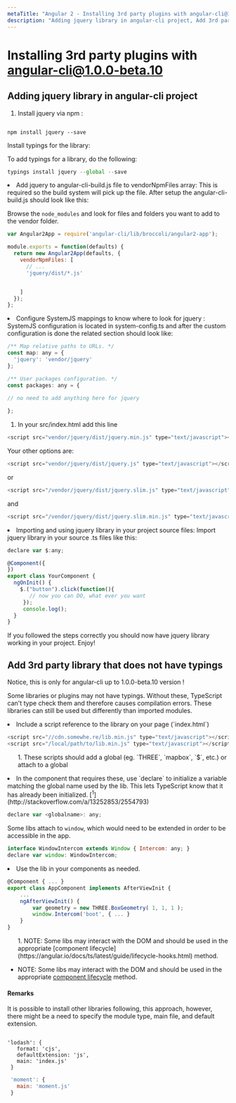```yaml
---
metaTitle: "Angular 2 - Installing 3rd party plugins with angular-cli@1.0.0-beta.10"
description: "Adding jquery library in angular-cli project, Add 3rd party library that does not have typings"
---
```


# Installing 3rd party plugins with angular-cli@1.0.0-beta.10



## Adding jquery library in angular-cli project


1. Install jquery via npm :

```

npm install jquery --save 

```

> 
Install typings for the library:


To add typings for a library, do the following:

```js
typings install jquery --global --save

```


<li>
Add jquery to angular-cli-build.js file to vendorNpmFiles array:
This is required so the build system will pick up the file. After setup the angular-cli-build.js should look like this:
</li>

> 
Browse the `node_modules` and look for files and folders you want to add to the vendor folder.


```js
var Angular2App = require('angular-cli/lib/broccoli/angular2-app');

module.exports = function(defaults) {
  return new Angular2App(defaults, {
    vendorNpmFiles: [
      // ...
      'jquery/dist/*.js'


    ]
  });
};

```


<li>
Configure SystemJS mappings to know where to look for jquery :
SystemJS configuration is located in system-config.ts and after the custom configuration is done the related section should look like:
</li>

```js
/** Map relative paths to URLs. */
const map: any = {
  'jquery': 'vendor/jquery'
};

/** User packages configuration. */
const packages: any = {
            
// no need to add anything here for jquery

};

```


1. In your src/index.html add this line

```js
<script src="vendor/jquery/dist/jquery.min.js" type="text/javascript"></script>

```

> 
Your other options are:


```js
<script src="vendor/jquery/dist/jquery.js" type="text/javascript"></script>

```

or

```js
<script src="/vendor/jquery/dist/jquery.slim.js" type="text/javascript"></script>

```

and

```js
<script src="/vendor/jquery/dist/jquery.slim.min.js" type="text/javascript"></script>

```


<li>
Importing and using jquery library in your project source files:
Import jquery library in your source .ts files like this:
</li>

```js
declare var $:any;

@Component({
})
export class YourComponent {
  ngOnInit() {
    $.("button").click(function(){
       // now you can DO, what ever you want 
     });
     console.log();
  }
}

```

If you followed the steps correctly you should now have jquery library working in your project. Enjoy!



## Add 3rd party library that does not have typings


> 
Notice, this is only for angular-cli up to 1.0.0-beta.10 version !


Some libraries or plugins may not have typings. Without these, TypeScript can't type check them and therefore causes compilation errors. These libraries can still be used but differently than imported modules.

<li>
Include a script reference to the library on your page (`index.html`)

```js
<script src="//cdn.somewhe.re/lib.min.js" type="text/javascript"></script>
<script src="/local/path/to/lib.min.js" type="text/javascript"></script>

```


<ul>
1. These scripts should add a global (eg. `THREE`, `mapbox`, `$`, etc.) or attach to a global
</ul>
</li>
<li>
In the component that requires these, use `declare` to initialize a variable matching the global name used by the lib. This lets TypeScript know that it has already been initialized. [<sup>1</sup>](http://stackoverflow.com/a/13252853/2554793)

```js
declare var <globalname>: any;

```


Some libs attach to `window`, which would need to be extended in order to be accessible in the app.

```js
interface WindowIntercom extends Window { Intercom: any; }
declare var window: WindowIntercom;

```


</li>
<li>
Use the lib in your components as needed.

```js
@Component { ... }
export class AppComponent implements AfterViewInit {
    ...
    ngAfterViewInit() {
        var geometry = new THREE.BoxGeometry( 1, 1, 1 );
        window.Intercom('boot', { ... }
    }
}

```


<ul>
1. NOTE: Some libs may interact with the DOM and should be used in the appropriate [component lifecycle](https://angular.io/docs/ts/latest/guide/lifecycle-hooks.html) method.
</ul>
</li>

- NOTE: Some libs may interact with the DOM and should be used in the appropriate [component lifecycle](https://angular.io/docs/ts/latest/guide/lifecycle-hooks.html) method.



#### Remarks


It is possible to install other libraries following, this approach, however, there might be a need to specify the module type,  main file, and default extension.

```

'lodash': {
   format: 'cjs',
   defaultExtension: 'js',
   main: 'index.js'
 }

```

```js
 'moment': {
   main: 'moment.js'
 }

```

